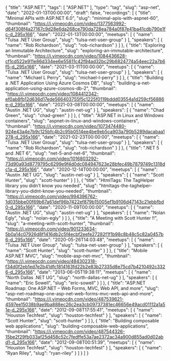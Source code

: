 {
  "title": "ASP.NET",
  "tags": [
    "ASP.NET"
  ],
  "type": "tag",
  "slug": "asp-net",
  "date": "2022-01-13T00:00:00",
  "draft": false,
  "recordings": [
    {
      "title": "Minimal APIs with ASP.NET 6.0",
      "slug": "minimal-apis-with-aspnet-60",
      "thumbnail": "https://i.vimeocdn.com/video/1377563992-d64f308f4a27167c9d28e6da268ce790da728ea784a0f87e41ba41cdb790e1fc-d_295x166",
      "date": "2022-01-13T00:00:00",
      "meetups": [
        {
          "name": "Tulsa .NET User Group",
          "slug": "tulsa-net-user-group"
        }
      ],
      "speakers": [
        {
          "name": "Rob Richardson",
          "slug": "rob-richardson"
        }
      ]
    },
    {
      "title": "Exploring an Immutable Architecture",
      "slug": "exploring-an-immutable-architecture",
      "thumbnail": "https://i.vimeocdn.com/video/1084436628-cf1cd522e911e86d334ee6e55811c42f94ad32bc29b6824774a54eec22a7b6f5-d_295x166",
      "date": "2021-03-11T00:00:00",
      "meetups": [
        {
          "name": "Tulsa .NET User Group",
          "slug": "tulsa-net-user-group"
        }
      ],
      "speakers": [
        {
          "name": "Michael L Perry",
          "slug": "michael-l-perry"
        }
      ]
    },
    {
      "title": "Building a .NET Application Using Azure Cosmos DB",
      "slug": "building-a-net-application-using-azure-cosmos-db-2",
      "thumbnail": "https://i.vimeocdn.com/video/1084412342-ef0ab8fb12d636d17ede566403755f5c1225f0119bddd03554a1d259cf56886e-d_295x166",
      "date": "2021-03-08T00:00:00",
      "meetups": [
        {
          "name": "Austin .NET UG",
          "slug": "austin-net-ug"
        }
      ],
      "speakers": [
        {
          "name": "Chad Green",
          "slug": "chad-green"
        }
      ]
    },
    {
      "title": "ASP.NET in Linux and Windows containers",
      "slug": "aspnet-in-linux-and-windows-containers",
      "thumbnail": "https://i.vimeocdn.com/video/1073474480-924e43a4e7b9c125bfc4b2c95b0514ee4be9eb5ca903a790b5289dacabaa1278-d_295x166",
      "date": "2021-02-23T00:00:00",
      "meetups": [
        {
          "name": "Tulsa .NET User Group",
          "slug": "tulsa-net-user-group"
        }
      ],
      "speakers": [
        {
          "name": "Rob Richardson",
          "slug": "rob-richardson"
        }
      ]
    },
    {
      "title": ".NET 5 and .NET 6",
      "slug": "net-5-and-net-6",
      "thumbnail": "https://i.vimeocdn.com/video/1016803292-73d90a93d8779795c6299e9f4d0dc084947623e28bfec49b7879749c1318dc1a-d_295x166",
      "date": "2020-12-14T00:00:00",
      "meetups": [
        {
          "name": "Austin .NET UG",
          "slug": "austin-net-ug"
        }
      ],
      "speakers": [
        {
          "name": "Scott Hunter",
          "slug": "scott-hunter"
        }
      ]
    },
    {
      "title": "HtmlTags: The TagHelper library you didn’t know you needed",
      "slug": "htmltags-the-taghelper-library-you-didnt-know-you-needed",
      "thumbnail": "https://i.vimeocdn.com/video/994396762-1d035bbe00f69b67a61def96b7422ef879b15005ef1b9106d47143c21ebbfbd0-d_295x166",
      "date": "2020-11-09T00:00:00",
      "meetups": [
        {
          "name": "Austin .NET UG",
          "slug": "austin-net-ug"
        }
      ],
      "speakers": [
        {
          "name": "Nolan Egly",
          "slug": "nolan-egly"
        }
      ]
    },
    {
      "title": "A Meeting with Scott Hunter !!",
      "slug": "a-meeting-with-scott-hunter",
      "thumbnail": "https://i.vimeocdn.com/video/901233634-5b0a14c07926d8f1416db2c5f4ecbf2eefe27282f1f1b98c8b48c5c82a0457b6-d_295x166",
      "date": "2020-05-26T14:03:48",
      "meetups": [
        {
          "name": "Tulsa .NET User Group",
          "slug": "tulsa-net-user-group"
        }
      ],
      "speakers": [
        {
          "name": "Scott Hunter",
          "slug": "scott-hunter"
        }
      ]
    },
    {
      "title": "Mobile ASP.NET MVC",
      "slug": "mobile-asp-net-mvc",
      "thumbnail": "https://i.vimeocdn.com/video/484302318-f34d0f2eb1ed7e2b41dfc1814163fd22b2e83b27335d8e75cd7b4210492c3326-d_295x166",
      "date": "2013-06-05T19:38:11",
      "meetups": [
        {
          "name": "North Dallas .NET UG",
          "slug": "north-dallas-net-ug"
        }
      ],
      "speakers": [
        {
          "name": "Eric Sowell",
          "slug": "eric-sowell"
        }
      ]
    },
    {
      "title": "ASP.NET Roadmap: One ASP.NET – Web Forms, MVC, Web API, and more",
      "slug": "asp-net-roadmap-one-asp-net-web-forms-mvc-web-api-and-more",
      "thumbnail": "https://i.vimeocdn.com/video/487539621-4597ee15038b9ae9ba888ec26c2ea3cb09737381ec46656e49acd01112a1a51e-d_295x166",
      "date": "2012-09-08T17:55:41",
      "meetups": [
        {
          "name": "Houston Techfest",
          "slug": "houston-techfest"
        }
      ],
      "speakers": [
        {
          "name": "Scott Hunter",
          "slug": "scott-hunter"
        }
      ]
    },
    {
      "title": "Building composable web applications",
      "slug": "building-composable-web-applications",
      "thumbnail": "https://i.vimeocdn.com/video/487544326-15be2f29fb033af25d458c52c7fedffe53a7ae2372ac34a900d855ad0d02abd1-d_295x166",
      "date": "2012-09-08T00:51:39",
      "meetups": [
        {
          "name": "Houston Techfest",
          "slug": "houston-techfest"
        }
      ],
      "speakers": [
        {
          "name": "Ryan Riley",
          "slug": "ryan-riley"
        }
      ]
    }
  ]
}
